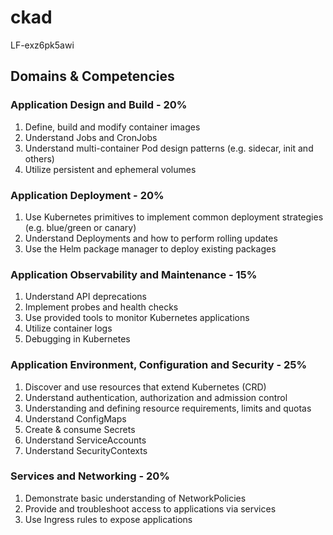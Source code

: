 ﻿# ckad
 LF-exz6pk5awi

## Domains & Competencies

### Application Design and Build - 20%
1. Define, build and modify container images
2. Understand Jobs and CronJobs
3. Understand multi-container Pod design patterns (e.g. sidecar, init and others)
4. Utilize persistent and ephemeral volumes

### Application Deployment - 20%
1. Use Kubernetes primitives to implement common deployment strategies (e.g. blue/green or canary)
2. Understand Deployments and how to perform rolling updates 
3. Use the Helm package manager to deploy existing packages

### Application Observability and Maintenance - 15%
1. Understand API deprecations
2. Implement probes and health checks
3. Use provided tools to monitor Kubernetes applications
4. Utilize container logs
5. Debugging in Kubernetes

### Application Environment, Configuration and Security - 25%
1. Discover and use resources that extend Kubernetes (CRD)
2. Understand authentication, authorization and admission control
3. Understanding and defining resource requirements, limits and quotas
4. Understand ConfigMaps
5. Create & consume Secrets
6. Understand ServiceAccounts
7. Understand SecurityContexts

### Services and Networking - 20%
1. Demonstrate basic understanding of NetworkPolicies
2. Provide and troubleshoot access to applications via services
3. Use Ingress rules to expose applications




